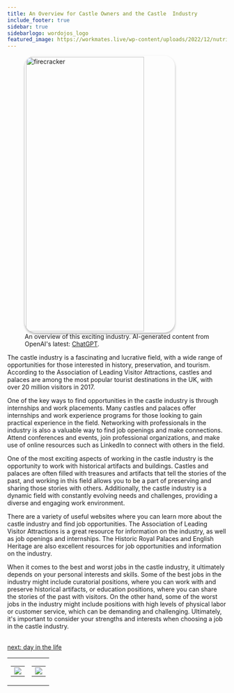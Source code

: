 ```yaml
---
title: An Overview for Castle Owners and the Castle  Industry
include_footer: true
sidebar: true
sidebarlogo: wordojos_logo
featured_image: https://workmates.live/wp-content/uploads/2022/12/nutritionist-5-scaled.jpg
---
```

<figure>
    <img src='/uploads/small/castles.jpg' style="width: 80%;height: 630px;padding: 3px; box-shadow: 0 3px 5px rgba(0,0,0,.3);border-radius: 25px;overflow: hidden;border: none;" align="middle"; alt='firecracker';/>
    <figcaption>An overview of this exciting industry. AI-generated content from OpenAI's latest: <a href="https://openai.com/blog/chatgpt/" >ChatGPT</a>.</figcaption>
</figure>
<p>
The castle industry is a fascinating and lucrative field, with a wide range of opportunities for those interested in history, preservation, and tourism. According to the Association of Leading Visitor Attractions, castles and palaces are among the most popular tourist destinations in the UK, with over 20 million visitors in 2017.

One of the key ways to find opportunities in the castle industry is through internships and work placements. Many castles and palaces offer internships and work experience programs for those looking to gain practical experience in the field. Networking with professionals in the industry is also a valuable way to find job openings and make connections. Attend conferences and events, join professional organizations, and make use of online resources such as LinkedIn to connect with others in the field.

One of the most exciting aspects of working in the castle industry is the opportunity to work with historical artifacts and buildings. Castles and palaces are often filled with treasures and artifacts that tell the stories of the past, and working in this field allows you to be a part of preserving and sharing those stories with others. Additionally, the castle industry is a dynamic field with constantly evolving needs and challenges, providing a diverse and engaging work environment.

There are a variety of useful websites where you can learn more about the castle industry and find job opportunities. The Association of Leading Visitor Attractions is a great resource for information on the industry, as well as job openings and internships. The Historic Royal Palaces and English Heritage are also excellent resources for job opportunities and information on the industry.

When it comes to the best and worst jobs in the castle industry, it ultimately depends on your personal interests and skills. Some of the best jobs in the industry might include curatorial positions, where you can work with and preserve historical artifacts, or education positions, where you can share the stories of the past with visitors. On the other hand, some of the worst jobs in the industry might include positions with high levels of physical labor or customer service, which can be demanding and challenging. Ultimately, it's important to consider your strengths and interests when choosing a job in the castle industry.

<br>
<a href="https://workdojos.com/castles/day-in-the-life">next: day in the life</a>
</p>
<table border="0" cellpadding="0" cellspacing="0" width="600" id="templateColumns">
    <tr>
        <td align="center" valign="top" width="50%" class="templateColumnContainer">
            <table border="0" cellpadding="10" cellspacing="0" height="100%" width="100px">
                <tr>
                    <td class="leftColumnContent">
                      <a href="https://castles.workdojos.com">
                        <img src="/uploads/d.svg" class="columnImage" />
                    </td>
                </tr>
            </table>
        </td>
        <td align="center" valign="top" width="50%" class="templateColumnContainer">
            <table border="0" cellpadding="10" cellspacing="0" height="100%" width="100px">
                <tr>
                    <td class="rightColumnContent">
                      <a href="https://videogamers.workdojos.com">
                        <img src="/uploads/randomdojo.svg" class="columnImage" />
                    </td>
            </table>
        </td>
    </tr>
</table>